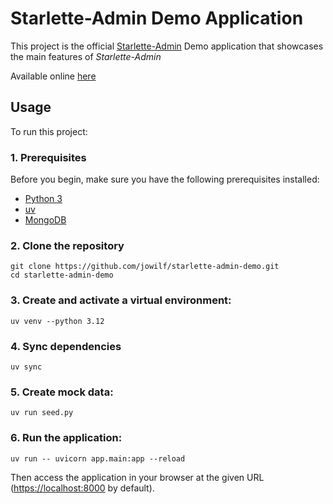 Starlette-Admin Demo Application
==========================

This project is the official [Starlette-Admin][1] Demo application that showcases the
main features of *Starlette-Admin*

Available online [here][2]


Usage
-----

To run this project:

### 1. Prerequisites

Before you begin, make sure you have the following prerequisites installed:

- [Python 3](https://www.python.org/downloads/)
- [uv](https://docs.astral.sh/uv/)
- [MongoDB](https://www.mongodb.com/)

### 2. Clone the repository

```shell
git clone https://github.com/jowilf/starlette-admin-demo.git
cd starlette-admin-demo
```

### 3. Create and activate a virtual environment:

```shell
uv venv --python 3.12
```

### 4. Sync dependencies

```shell
uv sync
```

### 5. Create mock data:

```shell
uv run seed.py
```

### 6. Run the application:

```shell
uv run -- uvicorn app.main:app --reload
```

Then access the application in your browser at the given URL (<https://localhost:8000> by default).


[1]: https://github.com/jowilf/starlette-admin/

[2]: https://starlette-admin-demo.jowilf.com/
